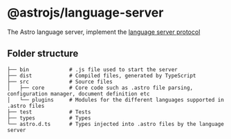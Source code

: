 # @astrojs/language-server

The Astro language server, implement the [language server protocol](https://microsoft.github.io/language-server-protocol/)

## Folder structure

```plaintext
├── bin             # .js file used to start the server
├── dist            # Compiled files, generated by TypeScript
├── src             # Source files
│   ├── core        # Core code such as .astro file parsing, configuration manager, document definition etc
│   └── plugins     # Modules for the different languages supported in .astro files
├── test            # Tests
├── types           # Types
└── astro.d.ts      # Types injected into .astro files by the language server
```
